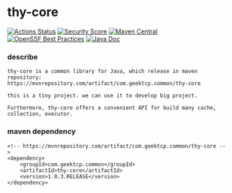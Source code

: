 thy-core
==========
[![Actions Status](https://github.com/geektcp/thy-core/actions/workflows/maven.yml/badge.svg)](https://github.com/geektcp/thy-core/actions)
[![Security Score](https://snyk-widget.herokuapp.com/badge/mvn/com.geektcp.common/thy-core/badge.svg)](https://snyk.io/test/github/geektcp/thy-core)
[![Maven Central](https://maven-badges.herokuapp.com/maven-central/com.geektcp.common/thy-core/badge.svg#)](https://mvnrepository.com/artifact/com.geektcp.common/thy-core)
[![OpenSSF Best Practices](https://bestpractices.coreinfrastructure.org/projects/7038/badge)](https://bestpractices.coreinfrastructure.org/projects/7038)
[![Java Doc](https://img.shields.io/badge/javadoc-6.0.5-brightgreen.svg)](https://javadoc.io/doc/com.geektcp.common/thy-core/latest/index.html)

### describe
```
thy-core is a common library for Java, which release in maven repository:
https://mvnrepository.com/artifact/com.geektcp.common/thy-core

this is a tiny project. we can use it to develop big project.

Furthermore, thy-core offers a convenient API for build many cache, collection, executor.
```

### maven dependency
```
<!-- https://mvnrepository.com/artifact/com.geektcp.common/thy-core -->
<dependency>
    <groupId>com.geektcp.common</groupId>
    <artifactId>thy-core</artifactId>
    <version>1.0.3.RELEASE</version>
</dependency>
```





